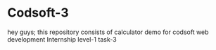 # Codsoft-3
hey guys; this repository consists of calculator demo for codsoft web development Internship level-1 task-3
